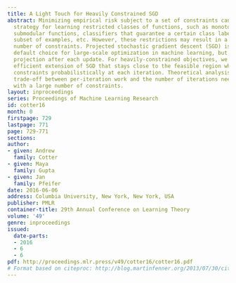 ```yaml
---
title: A Light Touch for Heavily Constrained SGD
abstract: Minimizing empirical risk subject to a set of constraints can be a useful
  strategy for learning restricted classes of functions, such as monotonic functions,
  submodular functions, classifiers that guarantee a certain class label for some
  subset of examples, etc. However, these restrictions may result in a very large
  number of constraints. Projected stochastic gradient descent (SGD) is often the
  default choice for large-scale optimization in machine learning, but requires a
  projection after each update. For heavily-constrained objectives, we propose an
  efficient extension of SGD that stays close to the feasible region while only applying
  constraints probabilistically at each iteration. Theoretical analysis shows a compelling
  trade-off between per-iteration work and the number of iterations needed on problems
  with a large number of constraints.
layout: inproceedings
series: Proceedings of Machine Learning Research
id: cotter16
month: 0
firstpage: 729
lastpage: 771
page: 729-771
sections: 
author:
- given: Andrew
  family: Cotter
- given: Maya
  family: Gupta
- given: Jan
  family: Pfeifer
date: 2016-06-06
address: Columbia University, New York, New York, USA
publisher: PMLR
container-title: 29th Annual Conference on Learning Theory
volume: '49'
genre: inproceedings
issued:
  date-parts:
  - 2016
  - 6
  - 6
pdf: http://proceedings.mlr.press/v49/cotter16/cotter16.pdf
# Format based on citeproc: http://blog.martinfenner.org/2013/07/30/citeproc-yaml-for-bibliographies/
---
```

